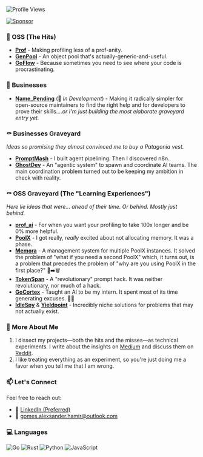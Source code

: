 ![Profile Views](https://komarev.com/ghpvc/?username=AlexsanderHamir&color=blue)

[![Sponsor](https://img.shields.io/badge/Sponsor-💖-ff69b4?style=for-the-badge)](https://github.com/sponsors/AlexsanderHamir)

### 🚀 OSS (The Hits)
- **[Prof](https://github.com/AlexsanderHamir/prof)** - Making profiling less of a prof-anity.
- **[GenPool](https://github.com/AlexsanderHamir/GenPool)** - An object pool that's actually-generic-and-useful.
- **[GoFlow](https://github.com/AlexsanderHamir/GoFlow)** - Because sometimes you need to see where your code is procrastinating.

### 🧪 Businesses
- **[Name_Pending](https://github.com/AlexsanderHamir/Pending)** (🚧 *In Development*) - Making it radically simpler for open-source maintainers to find the right help and for developers to prove their skills.*...or I'm just building the most elaborate graveyard entry yet.*

### ⚰️ Businesses Graveyard
*Ideas so promising they almost convinced me to buy a Patagonia vest.*
- **[PromptMash](https://github.com/AlexsanderHamir/Promptmesh)** - I built agent pipelining. Then I discovered n8n.
- **[GhostDev](https://github.com/AlexsanderHamir/GhostDev)** - An "agentic system" to spawn and coordinate AI teams. The main coordination problem turned out to be keeping my ambition in check with reality.

### ⚰️ OSS Graveyard (The "Learning Experiences")
*Here lie ideas that were... ahead of their time. Or behind. Mostly just behind.*
- **[prof_ai](https://github.com/AlexsanderHamir/prof_py)** - For when you want your profiling to take 100x longer and be 0% more helpful.
- **[PoolX](https://github.com/AlexsanderHamir/PoolX)** - I got really, *really* excited about not allocating memory. It was a phase.
- **[Memora](https://github.com/AlexsanderHamir/Memora)** - A management system for multiple PoolX instances. It solved the problem of "what if you need a second PoolX" which, it turns out, is a problem that precedes the problem of "why are you using PoolX in the first place?" 🔄➡️🗑️
- **[TokenSpan](https://github.com/AlexsanderHamir/TokenSpan)** - A "revolutionary" prompt hack. It was neither revolutionary, nor much of a hack.
- **[GoCortex](https://github.com/AlexsanderHamir/GoCortex)** - Taught an AI to be my intern. It spent most of its time generating excuses. 🤖❌
- **[IdleSpy](https://github.com/AlexsanderHamir/IdleSpy)** & **[Yieldpoint](https://github.com/AlexsanderHamir/Yieldpoint)** - Incredibly niche solutions for problems that may not actually exist.

### 📖 More About Me
1. I dissect my projects—both the hits and the misses—as technical experiments. I write about the insights on [Medium](https://alexsanderhamir.medium.com) and discuss them on [Reddit](https://www.reddit.com/user/Safe-Programmer2826/submitted/).
2. I like treating everything as an experiment, so you're just doing me a favor when you tell me that I am wrong.

### 📫 Let's Connect

Feel free to reach out:

* 💼 [LinkedIn (Preferred)](https://www.linkedin.com/in/alexsander-baptista/)
* 📧 [gomes.alexsander.hamir@outlook.com](mailto:gomes.alexsander.hamir@outlook.com)

### 💻 Languages

![Go](https://img.shields.io/badge/go-%2300ADD8.svg?style=for-the-badge&logo=go&logoColor=white)
![Rust](https://img.shields.io/badge/rust-%23000000.svg?style=for-the-badge&logo=rust&logoColor=white)
![Python](https://img.shields.io/badge/python-3776AB?style=for-the-badge&logo=python&logoColor=white)
![JavaScript](https://img.shields.io/badge/javascript-%23F7DF1E.svg?style=for-the-badge&logo=javascript&logoColor=black)

